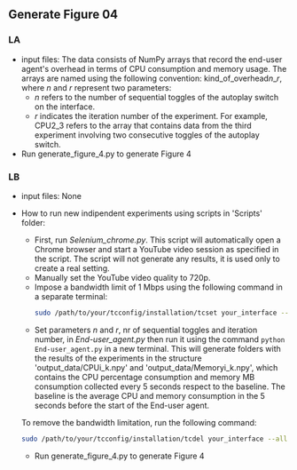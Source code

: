 ## Generate Figure 04

### LA
* input files: The data consists of NumPy arrays that record the end-user agent's overhead in terms of CPU consumption and memory usage. The arrays are named using the following 
convention: kind_of_overhead*n*_*r*, where *n* and *r* represent two parameters:
  - *n* refers to the number of sequential toggles of the autoplay switch on the interface.
  - *r* indicates the iteration number of the experiment.
For example, CPU2_3 refers to the array that contains data from the third experiment involving two consecutive toggles of the autoplay switch.
* Run generate_figure_4.py to generate Figure 4

### LB
* input files: None
* How to run new indipendent experiments using scripts in 'Scripts' folder:

  - First, run *Selenium_chrome.py*. This script will automatically open a Chrome browser and start a YouTube video session as specified in the script. The script will not generate any results, it is used only to create a real setting.
  - Manually set the YouTube video quality to 720p.
  - Impose a bandwidth limit of 1 Mbps using the following command in a separate terminal:
    ```bash
    sudo /path/to/your/tcconfig/installation/tcset your_interface --rate 1000kbps --direction incoming
  - Set parameters *n* and *r*, nr of sequential toggles and iteration number, in *End-user_agent.py* then run it using the command `python End-user_agent.py` in a new terminal. This will generate folders with the results of 
  the experiments in the structure 'output_data/CPUi_k.npy' and 'output_data/Memoryi_k.npy', which contains the CPU percentage consumption and memory MB consumption collected every 5 seconds respect to the baseline. 
  The baseline is the average CPU and memory consumption in the 5 seconds before the start of the End-user agent.

  To remove the bandwidth limitation, run the following command:
    ```bash
    sudo /path/to/your/tcconfig/installation/tcdel your_interface --all
    ```

  - Run generate_figure_4.py to generate Figure 4